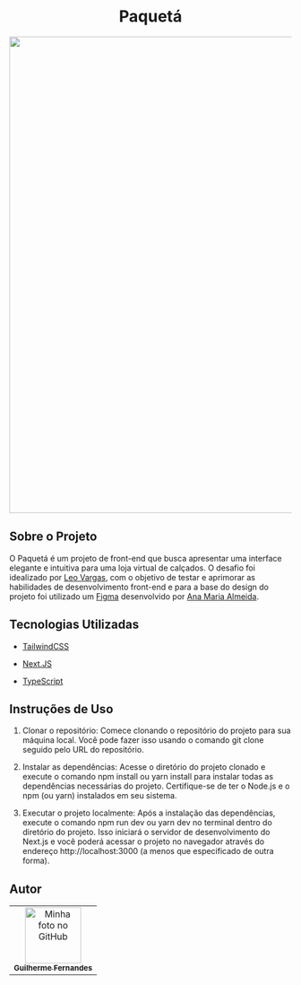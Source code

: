 <h1 align="center">Paquetá</h1>

<div align="center">
    <img src="https://github.com/cguifernandes/Paqueta/assets/88489337/359fb647-c077-4651-8d85-449d1f1dc204" width="850px"/>
</div>

## Sobre o Projeto

O Paquetá é um projeto de front-end que busca apresentar uma interface elegante e intuitiva para uma loja virtual de calçados. O desafio foi idealizado por <a href="https://www.leonardovargas.dev/">Leo Vargas</a>, com o objetivo de testar e aprimorar as habilidades de desenvolvimento front-end e para a base do design do projeto foi utilizado um <a href="https://www.figma.com/file/df5XIaBPlnvzkMNUxhLFpq/Paqueta---BrChallenges?type=design&node-id=0-1&t=KGQ0khUOCkIrIBtM-0">Figma</a> desenvolvido por <a href="https://www.linkedin.com/in/anamariawca/">Ana Maria Almeida</a>.

## Tecnologias Utilizadas

-  [TailwindCSS](https://tailwindcss.com/)

-  [Next.JS](https://nextjs.org/)

-  [TypeScript](https://www.typescriptlang.org/)

## Instruções de Uso

1. Clonar o repositório: Comece clonando o repositório do projeto para sua máquina local. Você pode fazer isso usando o comando git clone seguido pelo URL do repositório.

2. Instalar as dependências: Acesse o diretório do projeto clonado e execute o comando npm install ou yarn install para instalar todas as dependências necessárias do projeto. Certifique-se de ter o Node.js e o npm (ou yarn) instalados em seu sistema.

3. Executar o projeto localmente: Após a instalação das dependências, execute o comando npm run dev ou yarn dev no terminal dentro do diretório do projeto. Isso iniciará o servidor de desenvolvimento do Next.js e você poderá acessar o projeto no navegador através do endereço http://localhost:3000 (a menos que especificado de outra forma).

## Autor
<table>
  <tr>
    <td align="center">
      <a href="https://github.com/cguifernandes">
        <img src="https://avatars.githubusercontent.com/u/88489337?s=400&u=a2bec996eaf90a1f34fc0ab909f54df0ab065659&v=4" width="100px;" alt="Minha foto no GitHub"/><br>
        <sub>
          <b>Guilherme Fernandes</b>
        </sub>
      </a>
    </td>
  </tr>
</table>
